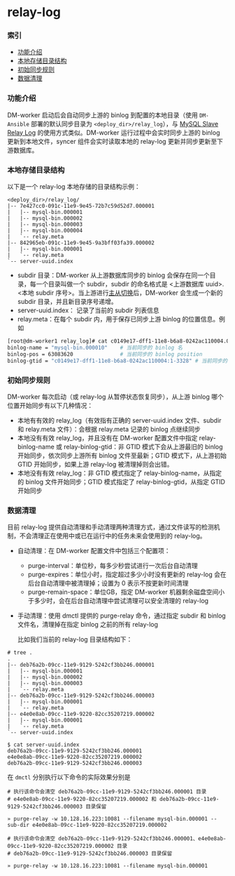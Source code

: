 relay-log
===

### 索引
- [功能介绍](#功能介绍)
- [本地存储目录结构](#本地存储目录结构)
- [初始同步规则](#初始同步规则)
- [数据清理](#数据清理)


### 功能介绍

DM-worker 启动后会自动同步上游的 binlog 到配置的本地目录（使用 `DM-Ansible` 部署的默认同步目录为 `<deploy_dir>/relay_log`），与 [MySQL Slave Relay Log](https://dev.mysql.com/doc/refman/5.7/en/slave-logs-relaylog.html) 的使用方式类似。DM-worker 运行过程中会实时同步上游的 binlog 更新到本地文件，syncer 组件会实时读取本地的 relay-log 更新并同步更新至下游数据库。


### 本地存储目录结构

以下是一个 relay-log 本地存储的目录结构示例：

```
<deploy_dir>/relay_log/
|-- 7e427cc0-091c-11e9-9e45-72b7c59d52d7.000001
|   |-- mysql-bin.000001
|   |-- mysql-bin.000002
|   |-- mysql-bin.000003
|   |-- mysql-bin.000004
|   `-- relay.meta
|-- 842965eb-091c-11e9-9e45-9a3bff03fa39.000002
|   |-- mysql-bin.000001
|   `-- relay.meta
`-- server-uuid.index
```

- subdir 目录：DM-worker 从上游数据库同步的 binlog 会保存在同一个目录，每一个目录叫做一个 subdir，subdir 的命名格式是 <上游数据库 uuid>.<本地 subdir 序号>。当上游进行[主从切换](./master-slave-switch.md)后，DM-worker 会生成一个新的 subdir 目录，并且新目录序号递增。
- server-uuid.index： 记录了当前的 subdir 列表信息
- relay.meta：在每个 subdir 内，用于保存已同步上游 binlog 的位置信息。例如

```bash
[root@dm-worker1 relay_log]# cat c0149e17-dff1-11e8-b6a8-0242ac110004.000001/relay.meta
binlog-name = "mysql-bin.000010"    # 当前同步的 binlog 名
binlog-pos = 63083620               # 当前同步的 binlog position
binlog-gtid = "c0149e17-dff1-11e8-b6a8-0242ac110004:1-3328" # 当前同步的 binlog GTID
```


### 初始同步规则

DM-worker 每次启动（或 relay-log 从暂停状态恢复同步），从上游 binlog 哪个位置开始同步有以下几种情况：

* 本地有有效的 relay_log（有效指有正确的 server-uuid.index 文件、subdir 和 relay.meta 文件）：会根据 relay.meta 记录的 binlog 点继续同步
* 本地没有有效 relay_log，并且没有在 DM-worker 配置文件中指定 relay-binlog-name 或 relay-binlog-gtid：非 GTID 模式下会从上游最旧的 binlog 开始同步，依次同步上游所有 binlog 文件至最新；GTID 模式下，从上游初始 GTID 开始同步，如果上游 relay-log 被清理掉则会出错。
* 本地没有有效 relay_log：非 GTID 模式指定了 relay-binlog-name，从指定的 binlog 文件开始同步；GTID 模式指定了 relay-binlog-gtid，从指定 GTID 开始同步

### 数据清理

目前 relay-log 提供自动清理和手动清理两种清理方式，通过文件读写的检测机制，不会清理正在使用中或已在运行中的任务未来会使用到的 relay-log。

- 自动清理：在 DM-worker 配置文件中包括三个配置项：

    * purge-interval：单位秒，每多少秒尝试进行一次后台自动清理
    * purge-expires：单位小时，指定超过多少小时没有更新的 relay-log 会在后台自动清理中被清理掉；设置为 0 表示不按更新时间清理
    * purge-remain-space：单位GB，指定 DM-worker 机器剩余磁盘空间小于多少时，会在后台自动清理中尝试清理可以安全清理的 relay-log

- 手动清理：使用 dmctl 提供的 purge-relay 命令，通过指定 subdir 和 binlog 文件名，清理掉在指定 binlog 之前的所有 relay-log

    比如我们当前的 relay-log 目录结构如下：

```
# tree .
.
|-- deb76a2b-09cc-11e9-9129-5242cf3bb246.000001
|   |-- mysql-bin.000001
|   |-- mysql-bin.000002
|   |-- mysql-bin.000003
|   `-- relay.meta
|-- deb76a2b-09cc-11e9-9129-5242cf3bb246.000003
|   |-- mysql-bin.000001
|   `-- relay.meta
|-- e4e0e8ab-09cc-11e9-9220-82cc35207219.000002
|   |-- mysql-bin.000001
|   `-- relay.meta
`-- server-uuid.index

$ cat server-uuid.index
deb76a2b-09cc-11e9-9129-5242cf3bb246.000001
e4e0e8ab-09cc-11e9-9220-82cc35207219.000002
deb76a2b-09cc-11e9-9129-5242cf3bb246.000003
```

在 `dmctl` 分别执行以下命令的实际效果分别是

```
# 执行该命令会清空 deb76a2b-09cc-11e9-9129-5242cf3bb246.000001 目录
# e4e0e8ab-09cc-11e9-9220-82cc35207219.000002 和 deb76a2b-09cc-11e9-9129-5242cf3bb246.000003 目录保留

» purge-relay -w 10.128.16.223:10081 --filename mysql-bin.000001 --sub-dir e4e0e8ab-09cc-11e9-9220-82cc35207219.000002

# 执行该命令会清空 deb76a2b-09cc-11e9-9129-5242cf3bb246.000001、e4e0e8ab-09cc-11e9-9220-82cc35207219.000002 目录
# deb76a2b-09cc-11e9-9129-5242cf3bb246.000003 目录保留

» purge-relay -w 10.128.16.223:10081 --filename mysql-bin.000001
```
